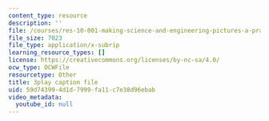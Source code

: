 ```yaml
---
content_type: resource
description: ''
file: /courses/res-10-001-making-science-and-engineering-pictures-a-practical-guide-to-presenting-your-work-spring-2016/59d743994d1d7999fa11c7e38d96ebab_4_tngSkFXes.srt
file_size: 7023
file_type: application/x-subrip
learning_resource_types: []
license: https://creativecommons.org/licenses/by-nc-sa/4.0/
ocw_type: OCWFile
resourcetype: Other
title: 3play caption file
uid: 59d74399-4d1d-7999-fa11-c7e38d96ebab
video_metadata:
  youtube_id: null
---
```

